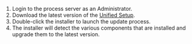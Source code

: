 1. Login to the process server as an Administrator.
2. Download the latest version of the [Unified Setup](http://aka.ms/unifiedinstaller).
3. Double-click the installer to launch the update process.
4. The installer will detect the various components that are installed and upgrade them to the latest version.
